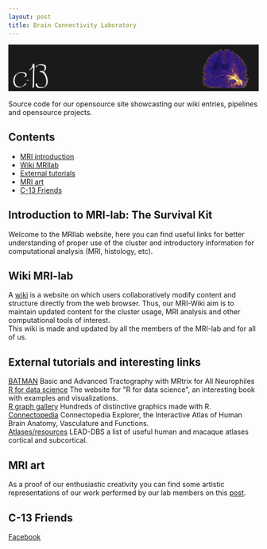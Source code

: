 ```yaml
---
layout: post
title: Brain Connectivity Laboratory
---
```

![](images/baner.png)

Source code for our opensource site showcasting our wiki entries, pipelines and opensource projects.  


## Contents

- [MRI introduction](#introduction)
- [Wiki MRIlab](#wiki)
- [External tutorials](#external)
- [MRI art](#author)
- [C-13 Friends](#license)


## Introduction to MRI-lab: The Survival Kit  
Welcome to the MRIlab website, here you can find useful links for better understanding of proper use of the cluster and introductory information for computational analysis (MRI, histology, etc).



## Wiki MRI-lab  
A [wiki](https://en.wikipedia.org/wiki/Wiki) is a website on which users collaboratively modify content and structure directly from the web browser. Thus, our MRI-Wiki aim is to maintain updated content for the cluster usage, MRI analysis and other computational tools of interest.  
This wiki is made and updated by all the members of the MRI-lab and for all of us.


## External tutorials and interesting links  
[BATMAN](http://www.miccai.org/edu/finalists/BATMAN_trimmed_tutorial.pdf) Basic and Advanced Tractography with MRtrix for All Neurophiles  
[R for data science](https://r4ds.had.co.nz/index.html) The website for "R for data science", an interesting book with examples and visualizations.  
[R graph gallery](https://www.r-graph-gallery.com) Hundreds of distinctive graphics made with R.  
[Connectopedia](http://www.fmritools.com/kdb/index.html?fbclid=IwAR1Cqmfth-2c8cXBcKYmhN6-YFTLf_1kF7-vxwVg_ZDMiAD4qX-bIeJqzl0) Connectopedia Explorer, the Interactive Atlas of Human Brain Anatomy, Vasculature and Functions.   
[Atlases/resources](http://www.lead-dbs.org/helpsupport/knowledge-base/atlasesresources)  LEAD-DBS a list of useful human and macaque atlases cortical and subcortical.  

## MRI art  
As a proof of our enthusiastic creativity you can find some artistic representations of our work performed by our lab members on this [post]().


## C-13 Friends  

[Facebook](https://www.facebook.com/conectividadcerebral/)
